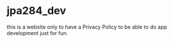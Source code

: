 # jpa284_dev
this is a website only to have a Privacy Policy to be able to do app development just for fun.

